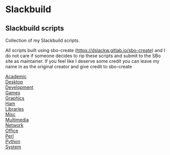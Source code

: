 # Slackbuild
## Slackbuild scripts

Collection of my Slackbuild scripts.

All scripts built using sbo-create (https://dslackw.gitlab.io/sbo-create) and I do not care if
someone decides to rip these scripts and submit to the SBo site as maintainer. If you feel like
I deserve some credit you can leave my name in as the original creator and give credit to sbo-create

[Academic](https://github.com/kermitdafrog8/Slackbuild/tree/main/Academic/README.md) \
[Desktop]() \
[Development](https://github.com/kermitdafrog8/Slackbuild/tree/main/Development/README.md) \
[Games](https://github.com/kermitdafrog8/Slackbuild/tree/main/Games/README.md) \
[Graphics](https://github.com/kermitdafrog8/Slackbuild/tree/main/Graphics/README.md) \
[Ham](https://github.com/kermitdafrog8/Slackbuild/tree/main/Ham/README.md) \
[Libraries](https://github.com/kermitdafrog8/Slackbuild/tree/main/Libraries/README.md) \
[Misc]() \
[Multimedia]() \
[Network](https://github.com/kermitdafrog8/Slackbuild/tree/main/Network/README.md) \
[Office]() \
[Perl]() \
[Python](https://github.com/kermitdafrog8/Slackbuild/tree/main/Python/README.md) \
[System](https://github.com/kermitdafrog8/Slackbuild/tree/main/System/README.md)
